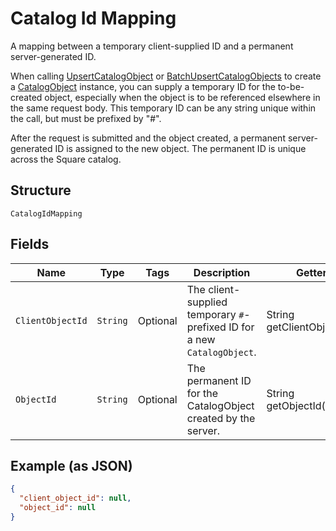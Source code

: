 
# Catalog Id Mapping

A mapping between a temporary client-supplied ID and a permanent server-generated ID.

When calling [UpsertCatalogObject](../../doc/api/catalog.md#upsert-catalog-object) or
[BatchUpsertCatalogObjects](../../doc/api/catalog.md#batch-upsert-catalog-objects) to
create a [CatalogObject](../../doc/models/catalog-object.md) instance, you can supply
a temporary ID for the to-be-created object, especially when the object is to be referenced
elsewhere in the same request body. This temporary ID can be any string unique within
the call, but must be prefixed by "#".

After the request is submitted and the object created, a permanent server-generated ID is assigned
to the new object. The permanent ID is unique across the Square catalog.

## Structure

`CatalogIdMapping`

## Fields

| Name | Type | Tags | Description | Getter |
|  --- | --- | --- | --- | --- |
| `ClientObjectId` | `String` | Optional | The client-supplied temporary `#`-prefixed ID for a new `CatalogObject`. | String getClientObjectId() |
| `ObjectId` | `String` | Optional | The permanent ID for the CatalogObject created by the server. | String getObjectId() |

## Example (as JSON)

```json
{
  "client_object_id": null,
  "object_id": null
}
```

